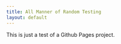 ```yaml
---
title: All Manner of Random Testing
layout: default
---
```


This is just a test of a Github Pages project.